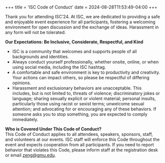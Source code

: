 +++
title = 'ISC Code of Conduct'
date = 2024-08-28T11:53:49-04:00
+++


Thank you for attending ISC’24. At ISC, we are dedicated to providing a safe and enjoyable event experience for all participants, fostering a welcoming environment for open discussion and the exchange of ideas. Harassment in any form will not be tolerated.  

**Our Expectations: Be Inclusive, Considerate, Respectful, and Kind**
- ISC is a community that welcomes and supports people of all backgrounds and identities.  
- Always conduct yourself professionally, whether onsite, online, or when using social media, including the ISC hashtag.
- A comfortable and safe environment is key to productivity and creativity. Your actions can impact others, so please be respectful of differing opinions.  
- Harassment and exclusionary behaviors are unacceptable. This includes, but is not limited to, threats of violence; discriminatory jokes or language; sharing sexually explicit or violent material; personal insults, particularly those using racist or sexist terms; unwelcome sexual attention; and advocating for or encouraging any of these behaviors. If someone asks you to stop something, you are expected to comply immediately.  
  
**Who is Covered Under This Code of Conduct?**  
  This Code of Conduct applies to all attendees, speakers, sponsors, staff, and volunteers at our events. ISC staff will enforce this Code throughout the event and expects cooperation from all participants. If you need to report behavior that violates this Code, please inform staff at the registration desk or email zeng@gmu.edu.
